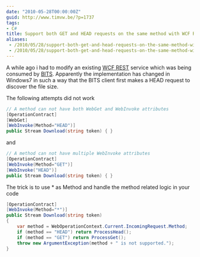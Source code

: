 ```yaml
---
date: "2010-05-28T00:00:00Z"
guid: http://www.timvw.be/?p=1737
tags:
- C#
title: Support both GET and HEAD requests on the same method with WCF REST
aliases:
 - /2010/05/28/support-both-get-and-head-requests-on-the-same-method-with-wcf-rest/
 - /2010/05/28/support-both-get-and-head-requests-on-the-same-method-with-wcf-rest.html
---
```

A while ago i had to modify an existing [WCF REST](http://msdn.microsoft.com/en-us/netframework/cc950529.aspx) service which was being consumed by [BITS](http://en.wikipedia.org/wiki/Background_Intelligent_Transfer_Service). Apparently the implementation has changed in Windows7 in such a way that the BITS client first makes a HEAD request to discover the file size.

The following attempts did not work

```csharp
// A method can not have both WebGet and WebInvoke attributes
[OperationContract]
[WebGet]
[WebInvoke(Method="HEAD")]
public Stream Download(string token) { }
```

and

```csharp
// A method can not have multiple WebInvoke attributes
[OperationContract]
[WebInvoke(Method="GET")]
[WebInvoke("HEAD")]
public Stream Download(string token) { }
```

The trick is to use * as Method and handle the method related logic in your code

```csharp
[OperationContract]
[WebInvoke(Method="*")]
public Stream Download(string token)
{
	var method = WebOperationContext.Current.IncomingRequest.Method;
	if (method == "HEAD") return ProcessHead();
	if (method == "GET") return ProcessGet();
	throw new ArgumentException(method + " is not supported.");
}
```
